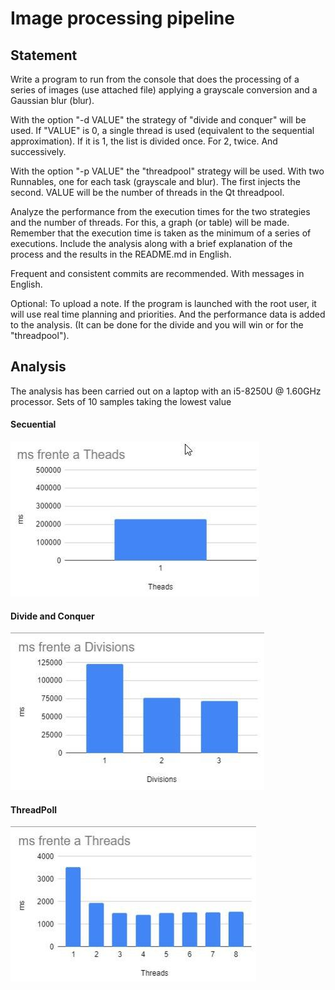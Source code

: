 # Image processing pipeline

## Statement

Write a program to run from the console that does the processing of a series of images (use attached file) applying 
a grayscale conversion and a Gaussian blur (blur).


With the option "-d VALUE" the strategy of "divide and conquer" will be used. If "VALUE" is 0, a single thread is 
used (equivalent to the sequential approximation). If it is 1, the list is divided once. For 2, twice. And successively.

With the option "-p VALUE" the "threadpool" strategy will be used. With two Runnables, one for each task (grayscale and 
blur). The first injects the second. VALUE will be the number of threads in the Qt threadpool.

Analyze the performance from the execution times for the two strategies and the number of threads. For this, a graph (or
 table) will be made. Remember that the execution time is taken as the minimum of a series of executions. Include the 
 analysis along with a brief explanation of the process and the results in the README.md in English.

Frequent and consistent commits are recommended. With messages in English.

Optional: To upload a note. If the program is launched with the root user, it will use real time planning and 
priorities. And the performance data is added to the analysis. (It can be done for the divide and you will win or for 
the "threadpool").


## Analysis

The analysis has been carried out on a laptop with an i5-8250U @ 1.60GHz processor.
Sets of 10 samples taking the lowest value

#### Secuential
![Secuential](doc/image/Secuential.jpg)

#### Divide and Conquer
![Divide and Conquer](doc/image/DivideAndConquer.jpg)

#### ThreadPoll
![ThreadPoll](doc/image/ThreadPoll.jpg)
